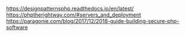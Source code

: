 https://designpatternsphp.readthedocs.io/en/latest/
https://phptherightway.com/#servers_and_deployment
https://paragonie.com/blog/2017/12/2018-guide-building-secure-php-software

